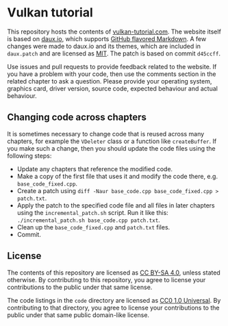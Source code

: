 Vulkan tutorial
===============

This repository hosts the contents of [vulkan-tutorial.com](https://vulkan-tutorial.com).
The website itself is based on [daux.io](https://github.com/justinwalsh/daux.io),
which supports [GitHub flavored Markdown](https://help.github.com/articles/basic-writing-and-formatting-syntax/).
A few changes were made to daux.io and its themes, which are included in
`daux.patch` and are licensed as [MIT](https://opensource.org/licenses/MIT). The
patch is based on commit `d45ccff`.

Use issues and pull requests to provide feedback related to the website. If you
have a problem with your code, then use the comments section in the related
chapter to ask a question. Please provide your operating system, graphics card,
driver version, source code, expected behaviour and actual behaviour.

Changing code across chapters
-----------------------------

It is sometimes necessary to change code that is reused across many chapters,
for example the `VDeleter` class or a function like `createBuffer`. If you make
such a change, then you should update the code files using the following steps:

* Update any chapters that reference the modified code.
* Make a copy of the first file that uses it and modify the code there, e.g.
`base_code_fixed.cpp`.
* Create a patch using
`diff -Naur base_code.cpp base_code_fixed.cpp > patch.txt`.
* Apply the patch to the specified code file and all files in later chapters
using the `incremental_patch.sh` script. Run it like this:
`./incremental_patch.sh base_code.cpp patch.txt`.
* Clean up the `base_code_fixed.cpp` and `patch.txt` files.
* Commit.

License
-------

The contents of this repository are licensed as [CC BY-SA 4.0](https://creativecommons.org/licenses/by-sa/4.0/),
unless stated otherwise. By contributing to this repository, you agree to license
your contributions to the public under that same license.

The code listings in the `code` directory are licensed as [CC0 1.0 Universal](https://creativecommons.org/publicdomain/zero/1.0/).
By contributing to that directory, you agree to license your contributions to
the public under that same public domain-like license.

